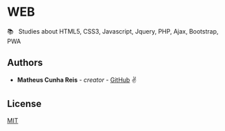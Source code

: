 # WEB

:books: &nbsp; Studies about HTML5, CSS3, Javascript, Jquery, PHP, Ajax, Bootstrap, PWA 

## Authors

* **Matheus Cunha Reis** - *creator* - [GitHub](https://github.com/matheuscr30) ✌

## License
[MIT](https://choosealicense.com/licenses/mit/)
